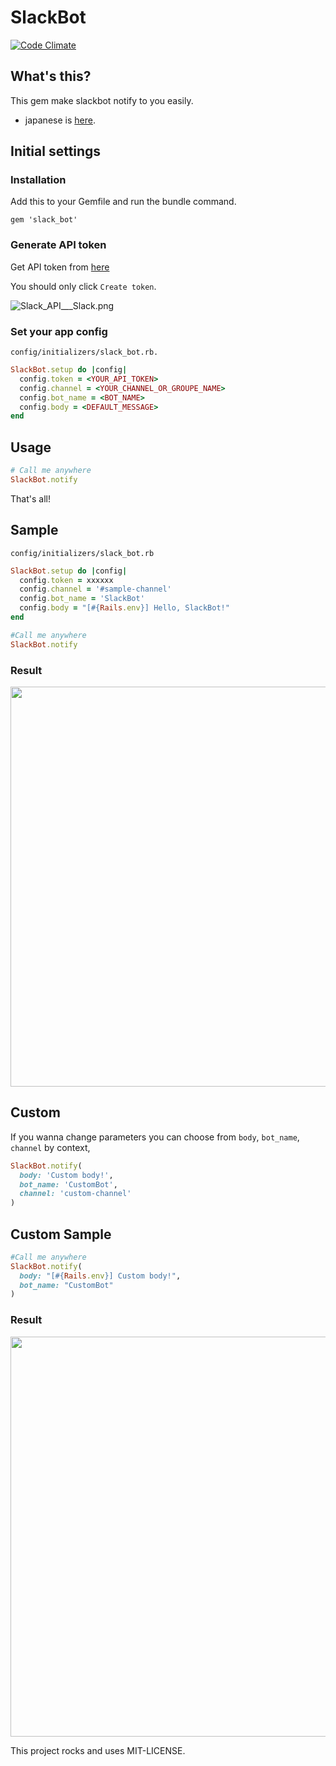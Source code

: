 # SlackBot

[![Code Climate](https://codeclimate.com/github/kidach1/slack_bot/badges/gpa.svg)](https://codeclimate.com/github/kidach1/slack_bot)

## What's this?

This gem make slackbot notify to you easily.

* japanese is [here](http://qiita.com/kidachi_/items/debfd0474d0888e5b1f1).

## Initial settings

### Installation

Add this to your Gemfile and run the bundle command.

```
gem 'slack_bot'
```

### Generate API token

Get API token from [here](https://api.slack.com/web)

You should only click `Create token`.

![Slack_API___Slack.png](https://qiita-image-store.s3.amazonaws.com/0/48274/9dad2e26-2171-3a74-1a02-102ae49d1890.png "Slack_API___Slack.png")


### Set your app config

`config/initializers/slack_bot.rb.`

```ruby
SlackBot.setup do |config|
  config.token = <YOUR_API_TOKEN>
  config.channel = <YOUR_CHANNEL_OR_GROUPE_NAME>
  config.bot_name = <BOT_NAME>
  config.body = <DEFAULT_MESSAGE>
end
```


## Usage

```ruby
# Call me anywhere
SlackBot.notify
```

That's all!


## Sample

`config/initializers/slack_bot.rb`

```ruby
SlackBot.setup do |config|
  config.token = xxxxxx
  config.channel = '#sample-channel'
  config.bot_name = 'SlackBot'
  config.body = "[#{Rails.env}] Hello, SlackBot!"
end
```

```ruby
#Call me anywhere
SlackBot.notify
```

### Result

<img src="https://qiita-image-store.s3.amazonaws.com/0/48274/79649019-b72a-7283-4a34-9702aec69d73.png" width="640" />


## Custom

If you wanna change parameters you can choose from `body`, `bot_name`, `channel` by context,

```ruby
SlackBot.notify(
  body: 'Custom body!',
  bot_name: 'CustomBot',
  channel: 'custom-channel'
)
```

## Custom Sample

```ruby
#Call me anywhere
SlackBot.notify(
  body: "[#{Rails.env}] Custom body!", 
  bot_name: "CustomBot"
)
```

### Result

<img src="https://qiita-image-store.s3.amazonaws.com/0/48274/b4dce009-025b-cabc-e801-2a71061be243.png" width="640" />


This project rocks and uses MIT-LICENSE.

